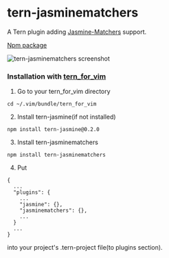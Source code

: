 # tern-jasminematchers
A Tern plugin adding [Jasmine-Matchers](https://github.com/JamieMason/Jasmine-Matchers) support.

[Npm package](https://www.npmjs.com/package/tern-jasminematchers)

![tern-jasminematchers screenshot](https://cloud.githubusercontent.com/assets/6804575/11194278/3bba3374-8cbc-11e5-8246-03cea0007b3d.png "tern-jasminematchers screenshot")

### Installation with [tern_for_vim](https://github.com/ternjs/tern_for_vim)
1. Go to your tern_for_vim directory
```
cd ~/.vim/bundle/tern_for_vim
```
2. Install tern-jasmine(if not installed)
```
npm install tern-jasmine@0.2.0
```
3. Install tern-jasminematchers
```
npm install tern-jasminematchers
```
4. Put
```
{
  ...
  "plugins": {
    ...
    "jasmine": {},
    "jasminematchers": {},
    ...
  }
  ...
}
```
into your project's .tern-project file(to plugins section).
